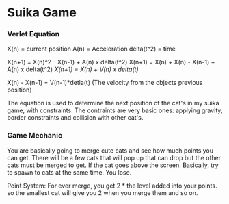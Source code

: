 # Suika Game
### Verlet Equation
X(n) = current position 
A(n) = Acceleration 
delta(t^2) = time 

X(n+1) = X(n)^2 - X(n-1) + A(n) x delta(t^2)
X(n+1) = X(n) + X(n) - X(n-1) + A(n) x delta(t^2)
*X(n+1) = X(n) + V(n) x delta(t)*

X(n) - X(n-1) = V(n-1)*detla(t) (The velocity from the objects previous position)

The equation is used to determine the next position of the cat's in my suika game, with constraints. 
The contraints are very basic ones: applying gravity, border constraints and collision with other cat's. 

### Game Mechanic 
You are basically going to merge cute cats and see how much points you can get.
There will be a few cats that will pop up that can drop but the other cats must be merged to get.
If the cat goes above the screen. Basically, try to spawn to cats at the same time. You lose.

Point System: 
For ever merge, you get 2 * the level added into your points. so the smallest cat will give you 2 when you merge them and so on. 